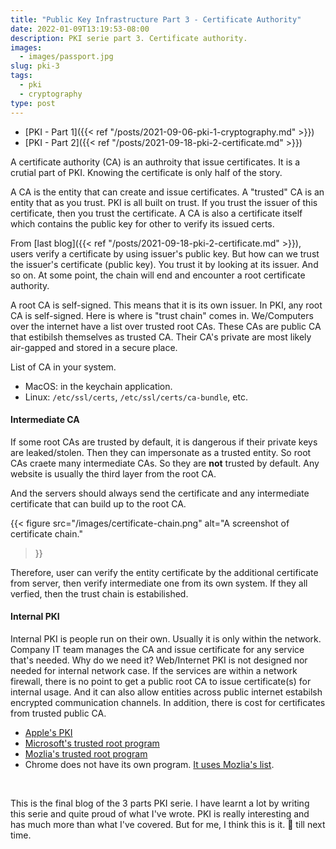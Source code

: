 ```yaml
---
title: "Public Key Infrastructure Part 3 - Certificate Authority"
date: 2022-01-09T13:19:53-08:00
description: PKI serie part 3. Certificate authority.
images:
  - images/passport.jpg
slug: pki-3
tags:
  - pki
  - cryptography
type: post
---
```


* [PKI - Part 1]({{< ref "/posts/2021-09-06-pki-1-cryptography.md" >}})
* [PKI - Part 2]({{< ref "/posts/2021-09-18-pki-2-certificate.md" >}})

A certificate authority (CA) is an authroity that issue certificates. It is a crutial part of PKI. Knowing the certificate is only half of the story.

A CA is the entity that can create and issue certificates. A "trusted" CA is an entity that as you trust. PKI is all built on trust. If you trust the issuer of this certificate, then you trust the certificate. A CA is also a certificate itself which contains the public key for other to verify its issued certs.

From [last blog]({{< ref "/posts/2021-09-18-pki-2-certificate.md" >}}), users verify a certificate by using issuer's public key. But how can we trust the issuer's certificate (public key). You trust it by looking at its issuer. And so on. At some point, the chain will end and encounter a root certificate authority. 


A root CA is self-signed. This means that it is its own issuer. In PKI, any root CA is self-signed. Here is where is "trust chain" comes in. We/Computers over the internet have a list over trusted root CAs. These CAs are public CA that estibilsh themselves as trusted CA. Their CA's private are most likely air-gapped and stored in a secure place. 


List of CA in your system.
* MacOS: in the keychain application.
* Linux: `/etc/ssl/certs`, `/etc/ssl/certs/ca-bundle`, etc.



#### Intermediate CA

If some root CAs are trusted by default, it is dangerous if their private keys are leaked/stolen. Then they can impersonate as a trusted entity. So root CAs craete many intermediate CAs. So they are **not** trusted by default. Any website is usually the third layer from the root CA.

And the servers should always send the certificate and any intermediate certificate that can build up to the root CA. 

{{< figure
    src="/images/certificate-chain.png"
    alt="A screenshot of certificate chain."
>}}

Therefore, user can verify the entity certificate by the additional certificate from server, then verify intermediate one from its own system. If they all verfied, then the trust chain is estabilished. 


#### Internal PKI

Internal PKI is people run on their own. Usually it is only within the network. Company IT team manages the CA and issue certificate for any service that's needed. Why do we need it? Web/Internet PKI is not designed nor needed for internal network case. If the services are within a network firewall, there is no point to get a public root CA to issue certificate(s) for internal usage. And it can also allow entities across public internet estabilsh encrypted communication channels. In addition, there is cost for certificates from trusted public CA. 


* [Apple\'s PKI](https://www.apple.com/certificateauthority/)
* [Microsoft\'s trusted root program](https://docs.microsoft.com/en-us/security/trusted-root/participants-list)
* [Mozlia\'s trusted root program](https://wiki.mozilla.org/CA)
* Chrome does not have its own program. [It uses Mozlia\'s list](https://chromium.googlesource.com/chromiumos/docs/+/HEAD/ca_certs.md).

&nbsp;

This is the final blog of the 3 parts PKI serie. I have learnt a lot by writing this serie and quite proud of what I've wrote. PKI is really interesting and has much more than what I've covered. But for me, I think this is it. 🤠  till next time.